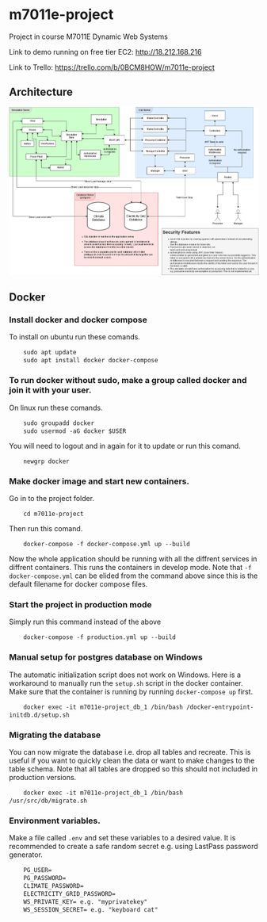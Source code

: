 # m7011e-project
Project in course M7011E Dynamic Web Systems

Link to demo running on free tier EC2: http://18.212.168.216

Link to Trello: https://trello.com/b/0BCM8HOW/m7011e-project

## Architecture
![Architecture](https://github.com/Aleman778/m7011e-project/blob/master/Architecture2.png)

## Docker

### Install docker and docker compose
To install on ubuntu run these comands.
```
    sudo apt update
    sudo apt install docker docker-compose
```

### To run docker without sudo, make a group called docker and join it with your user. 
On linux run these comands.
```
    sudo groupadd docker
    sudo usermod -aG docker $USER
```
You will need to logout and in again for it to update or run this comand.
```
    newgrp docker 
```

### Make docker image and start new containers.
Go in to the project folder.
```
    cd m7011e-project
```
Then run this comand.
```
    docker-compose -f docker-compose.yml up --build
```
Now the whole application should be running with all the diffrent
services in diffrent containers. This runs the containers in develop
mode. Note that `-f docker-compose.yml` can be elided from the command
above since this is the default filename for  docker compose files.

### Start the project in production mode
Simply run this command instead of the above
```
    docker-compose -f production.yml up --build
```

### Manual setup for postgres database on Windows
The automatic initialization script does not work on Windows.
Here is a workaround to manually run the `setup.sh` script in the docker container.
Make sure that the container is running by running `docker-compose up` first.
```
    docker exec -it m7011e-project_db_1 /bin/bash /docker-entrypoint-initdb.d/setup.sh
```

### Migrating the database
You can now migrate the database i.e. drop all tables and recreate. This is useful if you want to quickly clean the data or want to make changes to the table schema. Note that all tables are dropped so this should not included in production versions.
```
    docker exec -it m7011e-project_db_1 /bin/bash /usr/src/db/migrate.sh
```

### Environment variables.
Make a file called `.env` and set these variables to a desired value.
It is recommended to create a safe random secret e.g. using LastPass password generator.
```
    PG_USER=
    PG_PASSWORD=
    CLIMATE_PASSWORD=
    ELECTRICITY_GRID_PASSWORD=
    WS_PRIVATE_KEY= e.g. "myprivatekey"
    WS_SESSION_SECRET= e.g. "keyboard cat"
```
